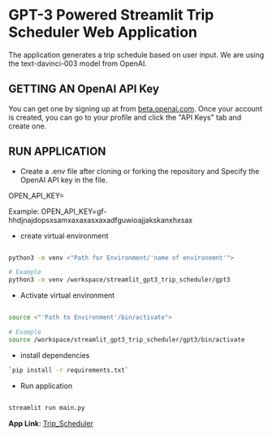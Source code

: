 # GPT-3 Powered Streamlit Trip Scheduler Web Application

The application generates a trip schedule based on user input. We are using the text-davinci-003 model from OpenAI.

## GETTING AN OpenAI API Key

You can get one by signing up at from [beta.openai.com](https://beta.openai.com/). Once your account is created, you can go to your profile and click the "API Keys" tab and create one.

## RUN APPLICATION

- Create a .env file after cloning or forking the repository and Specify the OpenAI API key in the file.

OPEN_API_KEY=<Key Here>

Example:
OPEN_API_KEY=gf-hhdjnajdopsxsamxaxaxasxaxadfguwioajjakskanxhxsax

- create virtual environment

```bash

python3 -m venv <"Path for Environment/'name of environemnt'">

# Example
python3 -m venv /workspace/streamlit_gpt3_trip_scheduler/gpt3

```

- Activate virtual environment

```bash

source <"'Path to Environment'/bin/activate">

# Example
source /workspace/streamlit_gpt3_trip_scheduler/gpt3/bin/activate

```

- install dependencies

```bash
`pip install -r requirements.txt`

```

- Run application

```bash

streamlit run main.py
```

**App Link**: [Trip_Scheduler](https://ashish-soni08-streamlit-gpt3-trip-scheduler-main-ja4s5q.streamlit.app/)